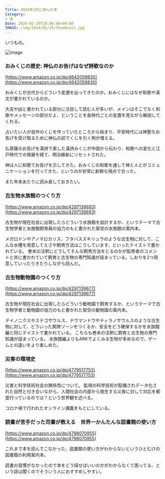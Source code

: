 ```yaml
---
Title: 2024年2月に読んだ本
Category:
- 本
Date: 2024-02-29T10:00:00+09:00
IMAGE: /img/2024/02/29/thumbnail.jpg
---
```


いつもの。

![image](/img/2024/02/29/thumbnail.jpg)


### おみくじの歴史: 神仏のお告げはなぜ詩歌なのか

[https://www.amazon.co.jp/dp/4642059830](https://www.amazon.co.jp/dp/4642059830)

おみくじが古代からどういう変遷を辿ってきたのか。おみくじにはなぜ和歌や漢文が書かれているのか。

大吉や凶と書かれている部分に注目して読む人が多いが、メインはそこでなく和歌やメッセージの部分だよ、ということを各時代ごとの変遷を見ながら解説してくれる。


占いたい人が自作のくじを作っていたところから始まり、平安時代には神聖なお告げを受け取るために神仏の前でくじを引く例が増える。

仏菩薩のお告げを漢詩で表した漢詩みくじが中国から伝わり、和歌への変化と江戸時代での発展を経て、明治維新にリセットされた。


神は人に和歌でお告げを示してきた。おみくじの和歌を通して神と人とがコミュニケーションを行ってきた、というのが非常に新鮮な視点で合った。

また年末あたりに読み直しておきたい。


### 古生物水族館のつくり方

[https://www.amazon.co.jp/dp/4297139693](https://www.amazon.co.jp/dp/4297139693)

古生物が現在社会に出現したらどういう水族館を設計するか、というテーマで古生物学者と水族館飼育員の協力のもと書かれた架空の水族館の案内本。

メガロドンやアノマロカリス、フタバスズキリュウのような古生物に対して、こんな水槽を用意してえさや飼育方法はこうしています、といったテイストで書かれている。
巻末の注釈にどうしてそんな飼育方法をとるのかが監修者のコメントと共に書かれていて飼育と古生物の専門知識が詰まっている。しおりを2つ用意していったりきたりしながら読んだ。


### 古生物動物園のつくり方

[https://www.amazon.co.jp/dp/4297139677](https://www.amazon.co.jp/dp/4297139677)

古生物が現在社会に出現したらどういう動物園で飼育するか、というテーマで古生物学者と動物園の協力のもと書かれた架空の動物園の案内本。

デイノニクスやステゴザウルス、ナウマンドウやティラノサウルスのような古生物に対して、どういった飼育ゾーンをつくるか、安全をどう確保するかを水族館編と同じテイストで書かれている。
こちらも巻末の注釈に飼育と古生物の専門知識が詰まっている。
水族館編よりもARKでよくみる生物が多めなので、ゲームとの違いをより楽しめた。


### 災害の環境史

[https://www.amazon.co.jp/dp/4779517753](https://www.amazon.co.jp/dp/4779517753)

災害と科学技術社会の関係性について。
監視の科学技術が配備されデータ化された自然と付き合いながら、人間社会の内部から発生する災害に対して対応を都度行っているのでは？という世界観を述べる。

コロナ禍で行われたオンライン講義をもとにしている。


### 読書が苦手だった司書が教える　世界一かんたんな図書館の使い方

[https://www.amazon.co.jp/dp/4798070955](https://www.amazon.co.jp/dp/4798070955)

これまで本を読んでこなかった、図書館の使い方がわからないというひとむけの図書館の利用案内本。

読書の習慣がなかったので本をどう探せばいいのかがわからなくて困ってる、という話は聞くのでそういう人におすすめしやすい。
